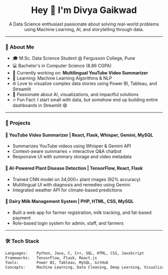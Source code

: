 <h1 align="center">Hey 👋 I'm Divya Gaikwad</h1>

<p align="center">
A Data Science enthusiast passionate about solving real-world problems using Machine Learning, AI, and storytelling through data.
</p>

---

### 🔎 About Me

- 🎓 M.Sc. Data Science Student @ Fergusson College, Pune  
- 💻 Bachelor's in Computer Science (8.86 CGPA)  
- 🔬 Currently working on: **Multilingual YouTube Video Summarizer**  
- 🤖 Learning: Machine Learning Algorithms & NLP  
- 🌐 Love to visualize complex data stories using Power BI, Tableau, and Streamlit  
- 🧠 Passionate about AI, visualizations, and impactful solutions  
- 🔥 Fun Fact: I start small with data, but somehow end up building entire dashboards in Streamlit 😄

---

### 🚀 Projects

#### 🎥 YouTube Video Summarizer | React, Flask, Whisper, Gemini, MySQL
- Summarizes YouTube videos using Whisper & Gemini API
- Context-aware summaries + interactive Q&A chatbot
- Responsive UI with summary storage and video metadata

#### 🌾 AI-Powered Plant Disease Detection | TensorFlow, React, Flask
- Trained CNN model on 34,000+ plant images (92% accuracy)
- Multilingual UI with diagnosis and remedies using Gemini
- Integrated weather API for climate-based predictions

#### 🥛 Dairy Milk Management System | PHP, HTML, CSS, MySQL
- Built a web app for farmer registration, milk tracking, and fat-based payment
- Role-based login system for admin, staff, and farmers

---

### 🛠️ Tech Stack

```txt
Languages:    Python, Java, C, C++, SQL, HTML, CSS, JavaScript
Frameworks:   TensorFlow, Flask, React.js
Tools:        Power BI, Tableau, MySQL, GitHub
Concepts:     Machine Learning, Data Cleaning, Deep Learning, Visualization, Statistics
